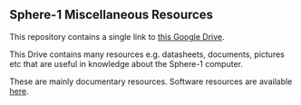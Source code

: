 ## Sphere-1 Miscellaneous Resources

This repository contains a single link to [this Google Drive](https://drive.google.com/drive/folders/1jEioQB0OuoAW_pd79_6E1oFAVeXob-mD?usp=sharing).

This Drive contains many resources e.g. datasheets, documents, pictures etc that are useful in knowledge about the Sphere-1 computer.

These are mainly documentary resources. Software resources are available [here](https://github.com/Sphere-Corporation/SOFTWARE).

